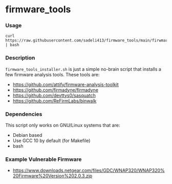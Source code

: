 # firmware_tools

### Usage
```
curl https://raw.githubusercontent.com/sadeli413/firmware_tools/main/firwmare_tools_installer.sh | bash
```

### Description
`firmware_tools_installer.sh` is just a simple no-brain script that installs a few firmware analysis tools. These tools are:
- https://github.com/attify/firmware-analysis-toolkit
- https://github.com/firmadyne/firmadyne
- https://github.com/devttys0/sasquatch
- https://github.com/ReFirmLabs/binwalk

### Dependencies
This script only works on GNU/Linux systems that are:
- Debian based
- Use GCC 10 by default (for Makefile)
- bash

### Example Vulnerable Firmware
- https://www.downloads.netgear.com/files/GDC/WNAP320/WNAP320%20Firmware%20Version%202.0.3.zip
